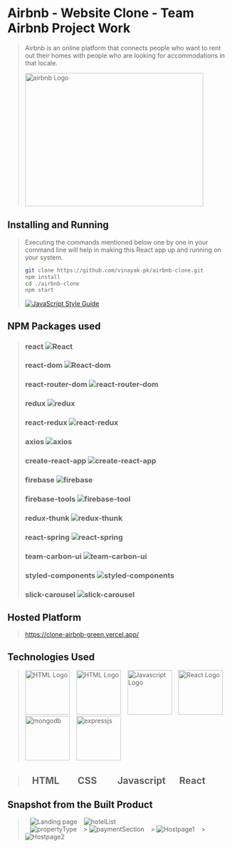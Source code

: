 # Airbnb - Website Clone - Team Airbnb Project Work

> Airbnb is an online platform that connects people who want to rent out their homes with people who are looking for accommodations in that locale.
>
>  <img src="https://clone-airbnb-green.vercel.app/static/media/Logo.b97e3ebb.svg" width="400" height="300"  alt = "airbnb Logo"/>

## Installing and Running

> Executing the commands mentioned below one by one in your command line will help in making this React app up and running on your system.
>
> ```bash
> git clone https://github.com/vinayak-pk/airbnb-clone.git
> npm install
> cd ./airbnb-clone
> npm start
> ```
>
> [![JavaScript Style Guide](https://img.shields.io/badge/code_style-standard-brightgreen.svg)](https://standardjs.com)

## NPM Packages used

> ### react ![React](https://img.shields.io/npm/v/react.svg)
>
> ### react-dom ![React-dom](https://img.shields.io/npm/v/react-dom.svg)
>
> ### react-router-dom ![react-router-dom](https://img.shields.io/npm/v/react.svg)
>
> ### redux ![redux](https://img.shields.io/npm/v/redux.svg)
>
> ### react-redux ![react-redux](https://img.shields.io/npm/v/react-redux.svg)
>
> ### axios ![axios](https://img.shields.io/npm/v/axios.svg)
>
> ### create-react-app ![create-react-app](https://img.shields.io/npm/v/create-react-app.svg)
>
> ### firebase ![firebase](https://img.shields.io/npm/v/firebase.svg)
>
> ### firebase-tools ![firebase-tool](https://img.shields.io/npm/v/firebase-tools.svg)
>
> ### redux-thunk ![redux-thunk](https://img.shields.io/npm/v/redux-thunk.svg)
>
> ### react-spring ![react-spring](https://img.shields.io/npm/v/react-spring.svg)
>
> ### team-carbon-ui ![team-carbon-ui](https://img.shields.io/npm/v/team-carbon-ui.svg)
>
> ### styled-components ![styled-components](https://img.shields.io/npm/v/styled-components.svg)
>
> ### slick-carousel ![slick-carousel](https://img.shields.io/npm/v/slick-carousel.svg)

## Hosted Platform

> https://clone-airbnb-green.vercel.app/

## Technologies Used

> <img src = "https://i.stack.imgur.com/PgcSR.png" width = "100" height = "100" alt = "HTML Logo"/>
> &ensp; <img src = "https://upload.wikimedia.org/wikipedia/commons/thumb/d/d5/CSS3_logo_and_wordmark.svg/1200px-CSS3_logo_and_wordmark.svg.png" width = "100" height = "100" alt ="HTML Logo"/>
> &ensp; <img src = "https://cdn.iconscout.com/icon/free/png-256/javascript-2752148-2284965.png" width = "100" height = "100" alt = "Javascript Logo">
> &ensp; <img src = "https://seeklogo.net/wp-content/uploads/2020/09/react-logo-512x512.png" width = "100" height = "100"alt ="React Logo" />
> &ensp; <img src = "https://encrypted-tbn0.gstatic.com/images?q=tbn:ANd9GcQ7EoRJu321RSf8QQZR8XJ2zL7LIDHsQhRfwQ&usqp=CAU" width = "100" height = "100" alt = "mongodb">
> &ensp; <img src = "https://encrypted-tbn0.gstatic.com/images?q=tbn:ANd9GcSR5Yv5C7VdZ6U4OLPJCARyYMb4EMHMndVR5Q&usqp=CAU" width = "100" height = "100"alt ="expressjs" />


> ## &ensp; HTML &emsp; &ensp;CSS &emsp; &ensp; Javascript &emsp; React

## Snapshot from the Built Product

> &ensp; <img src = "https://lh3.googleusercontent.com/pw/AM-JKLVWkSlw1gD8I9Oix1Lp5ApouBNNm_8D9p9pbiALMMRxqndN_cAammTIk0AfeBTmU5ISuy2EOFNDzO5qxd48IcKf53t-m92ODew41X-yjAwVF46BH5h5GfLZNXzT1An5t-uP4heCYUlb7YgCOtcAfv5eWQ=w1358-h623-no?authuser=0" alt = "Landing page" /> 
> &ensp; <img src = "https://lh3.googleusercontent.com/pw/AM-JKLUv467wLBLn69CCfnmOyzCOJE0eaJ7s5mtKIAk7yKJcfFqB6Y2CBf8cxxXpyLLuwN3BEFQfktmaN0TIjqm4BAyoJhGMdBKn-VbMcHa5YH_v4PwrB2-xwrK4FwO9v6RVgc5bRGJyHjQDxNHdUflHy20_Kg=w1349-h622-no?authuser=0" alt = "hotelList" />  
> &ensp; <img src = "https://lh3.googleusercontent.com/pw/AM-JKLXXU6gTY1utvl8L9wiOikieKBOH7OH-r0a-4E4DlYdSMUpDZeux0ESoIIfEvj8AgtSmBMkP9poZ_26dz729X9Frv1m2I3I1ERY_InjOCjW_mRWU-M5ieIiTxZ74VWL9HdXGkKqibJvjCaRYUMigG8j5hQ=w1342-h630-no?authuser=0" alt = "propertyType" /> 
> &ensp; > <img src = "https://lh3.googleusercontent.com/pw/AM-JKLWORAg44Tl9COyBvwzISDhjFtevV9V0wq3wEAxaozr_oYbmg-6fwDZHNVeDh5Gb-0s_lO8QEq3Jbn333cxtwUIhEB1eR2477Lb9cxhU2Wrmy60z9QYmftrUj0K9lrbjRh1wWpw7lvhsGH_MfIVFsAwx0Q=w1352-h626-no?authuser=0" alt = "paymentSection" /> 
> &ensp; > <img src = "https://lh3.googleusercontent.com/pw/AM-JKLV7bUODB4gcGB7_d4FUM84De3ra3F_Gdfnd8Y6ZOy25y2x2f4GBZSYUh3SUBIBeAXcItOeWo9qbYpFfjdXd4vLICEW1SYaUKeUU9yRQ0g3xSJhwNjc-UHV0re2woZ8L39ktiWxJOsypTI8Cz45YJufHMw=w1344-h619-no?authuser=0" alt = "Hostpage1" />
> &ensp; > <img src = "https://lh3.googleusercontent.com/FJA4qg1An7aIoX5Eahh24NiafEknyyLnEtd3saymZpOiJmuVDBaWq4BARjHJHAYQqzFa2Y3Ke37AM4g4kw4WoLWepZKhaNb972fR3EV49YsEG2UvRrzCk2pXrI_zlVFGwufTunJR785OaAJDI8hJnsKkJYBQKYbTK4cnZeh19bXcLi9xHRcSeT6VF5JpxdQ1x6u0gxJQ3kfc9KdQM2V8nfHuXYCocqjUfuUU7sAvCEEhLm41WGoCAzBb6myb16eBWvkxMOnM6L5D2KX1y2JEnyEEl9MDappZnMmBBGquyyg4CT-QxrAdWOrSNZ2S-NWVnZgRNvB6p3CxBto2soFNU-n1xsiiqLMIu-u4UVtZb91UtwtvFf7RrB9CTmYLUdNo2vvyO5oMUfcpQ3WI39S7glJImqSXkKvggiuFPwB5xTMGWeqlR6e3J1P2h9WHdGpWeeWV1yzkDi1WqaizONve64soql8Dt0G8YnIiguA4ocHCIkv_wLRRFOX37nNupgDdrJXdkCl3FqL2Wt7H_8bTRasppCjAxNgADv0Egn5VJGnfYT45p5732GVUghzR63C_FhJQp8NtuZT4By3dsvR86XfkKrYbg5RL1Gs2DCURV_F-iT8Xa7KIra96TZNYspgLGKbDBMaHrRJtZ0hbpSC0X4a4TRZyE257ND-qSCT8u3wEPgCyy0dQNKBTUI5KczatTXnIlJNYTCtzShSqHglWNK15LQ=w1359-h620-no?authuser=0" alt = "Hostpage2" />
